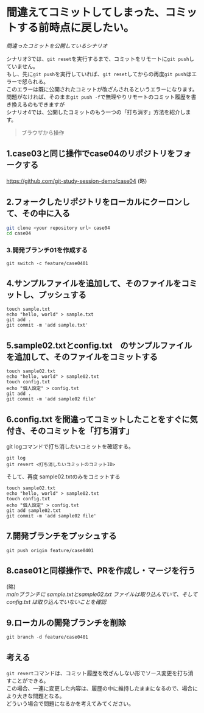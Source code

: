 # 間違えてコミットしてしまった、コミットする前時点に戻したい。
*間違ったコミットを公開しているシナリオ*

シナリオ3では、``git reset``を実行するまで、コミットをリモートに``git push``していません。  
もし、先に``git push``を実行していれば、``git reset``してからの再度``git push``はエラーで怒られる。  
このエラーは既に公開されたコミットが改ざんされるというエラーになります。  
問題がなければ、そのまま``git push -f``で無理やりリモートのコミット履歴を書き換えるのもできますが  
シナリオ4では、公開したコミットのもう一つの「打ち消す」方法を紹介します。


>ブラウザから操作
## 1.case03と同じ操作でcase04のリポジトリをフォークする
https://github.com/git-study-session-demo/case04
(略)

## 2.フォークしたリポジトリをローカルにクーロンして、その中に入る

```bash
git clone <your repository url> case04
cd case04
```
### 3.開発ブランチ01を作成する

```
git switch -c feature/case0401
```
## 4.サンプルファイルを追加して、そのファイルをコミットし、プッシュする

```
touch sample.txt
echo "hello, world" > sample.txt
git add .
git commit -m 'add sample.txt'
```

## 5.sample02.txtとconfig.txt　のサンプルファイルを追加して、そのファイルをコミットする

```
touch sample02.txt
echo "hello, world" > sample02.txt
touch config.txt
echo "個人設定" > config.txt
git add .
git commit -m 'add sample02 file'
```

## 6.config.txt を間違ってコミットしたことをすぐに気付き、そのコミットを「打ち消す」
git logコマンドで打ち消したいコミットを確認する。

```
git log
git revert <打ち消したいコミットのコミットID>
```
そして、再度 sample02.txtのみをコミットする

```
touch sample02.txt
echo "hello, world" > sample02.txt
touch config.txt
echo "個人設定" > config.txt
git add sample02.txt
git commit -m 'add sample02 file'
```

## 7.開発ブランチをプッシュする

```
git push origin feature/case0401
```
## 8.case01と同様操作で、PRを作成し・マージを行う
(略)  
*mainブランチに sample.txtとsample02.txt ファイルは取り込んでいて、そして config.txt は取り込んでいないことを確認*

## 9.ローカルの開発ブランチを削除

```
git branch -d feature/case0401
```

## 考える
``git revert``コマンドは、コミット履歴を改ざんしない形でソース変更を打ち消すことができる。  
この場合、一連に変更した内容は、履歴の中に維持したままになるので、場合により大きな問題となる。  
どういう場合で問題になるかを考えてみてください。
